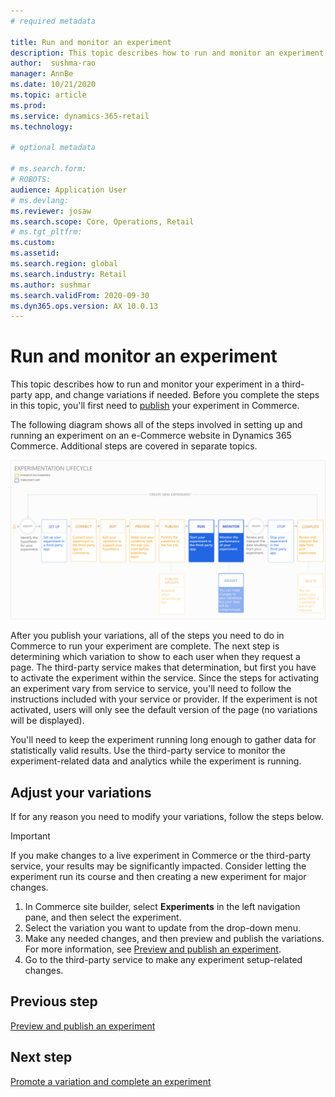 ```yaml
---
# required metadata

title: Run and monitor an experiment
description: This topic describes how to run and monitor an experiment in a third-party service. It also describes how to make changes to variations after the experiment started.
author:  sushma-rao 
manager: AnnBe
ms.date: 10/21/2020
ms.topic: article
ms.prod: 
ms.service: dynamics-365-retail
ms.technology: 

# optional metadata

# ms.search.form: 
# ROBOTS: 
audience: Application User
# ms.devlang: 
ms.reviewer: josaw
ms.search.scope: Core, Operations, Retail
# ms.tgt_pltfrm: 
ms.custom: 
ms.assetid: 
ms.search.region: global
ms.search.industry: Retail
ms.author: sushmar
ms.search.validFrom: 2020-09-30
ms.dyn365.ops.version: AX 10.0.13
---
```


# Run and monitor an experiment

This topic describes how to run and monitor your experiment in a third-party app, and change variations if needed. Before you complete the steps in this topic, you'll first need to [publish](experimentation-preview-publish.md) your experiment in Commerce. 

The following diagram shows all of the steps involved in setting up and running an experiment on an e-Commerce website in Dynamics 365 Commerce. Additional steps are covered in separate topics.

[ ![Experimentation user journey - Run & Monitor](./media/experimentation_run_monitor.svg) ](./media/experimentation_run_monitor.svg#lightbox)

After you publish your variations, all of the steps you need to do in Commerce to run your experiment are complete. The next step is determining which variation to show to each user when they request a page. The third-party service makes that determination, but first you have to activate the experiment within the service. Since the steps for activating an experiment vary from service to service, you'll need to follow the instructions included with your service or provider. If the experiment is not activated, users will only see the default version of the page (no variations will be displayed).

You'll need to keep the experiment running long enough to gather data for statistically valid results. Use the third-party service to monitor the experiment-related data and analytics while the experiment is running.

## Adjust your variations
If for any reason you need to modify your variations, follow the steps below.

> [!IMPORTANT]
> If you make changes to a live experiment in Commerce or the third-party service, your results may be significantly impacted. Consider letting the experiment run its course and then creating a new experiment for major changes.

1. In Commerce site builder, select **Experiments** in the left navigation pane, and then select the experiment. 
1. Select the variation you want to update from the drop-down menu.
1. Make any needed changes, and then preview and publish the variations. For more information, see [Preview and publish an experiment](experimentation-preview-publish.md).
1. Go to the third-party service to make any experiment setup-related changes.
    
## Previous step
[Preview and publish an experiment](experimentation-preview-publish.md)

## Next step
[Promote a variation and complete an experiment](experimentation-review-complete.md)
